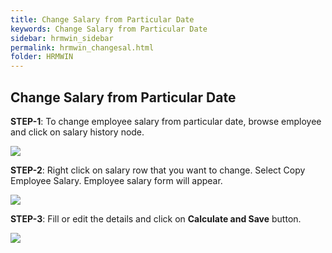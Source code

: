 ```yaml
---
title: Change Salary from Particular Date
keywords: Change Salary from Particular Date
sidebar: hrmwin_sidebar
permalink: hrmwin_changesal.html
folder: HRMWIN
---
```


## Change Salary from Particular Date

**STEP-1**:  To change employee salary from particular date, browse employee and click on salary history node.

![](http://docs.risersoft.com/hrmnirvana/ImagesExt/image8_136.png)

**STEP-2**: Right click on salary row that you want to change. Select Copy Employee Salary. Employee salary form will appear.

![](http://docs.risersoft.com/hrmnirvana/ImagesExt/image8_137.jpg)

**STEP-3**:  Fill or edit the details and click on **Calculate and Save** button.

![](http://docs.risersoft.com/hrmnirvana/ImagesExt/image8_138.png)

